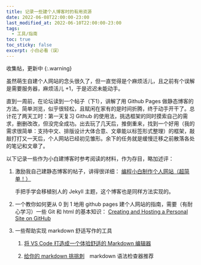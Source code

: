 ```yaml
---
title: 记录一些建个人博客时的有用资源
date: 2022-06-08T22:00:00-23:00
last_modified_at: 2022-06-10T22:00:00-23:00
tags:
  - 工具/指南
toc: true
toc_sticky: false
excerpt: 小白必看（误）
---
```

收集帖，更新中
{:.warning}

虽然萌生自建个人网站的念头很久了，但一直觉得是个麻烦活儿，且之前有个误解是需要服务器，麻烦活儿 +1，于是迟迟未能动手。

直到一周前，在论坛读到一个帖子（下1），讲解了用 Github Pages 做静态博客的方法。简单浏览，似乎很轻松，且赋闲在家有的是时间折腾，终于动手开干了。总计花了两天工时：第一天复习 Github 的使用法，挑选框架的同时摸索自己的需求，删删改改，但没完全成功。出去玩了几天后，推倒重来，找到一个好用（我的需求很简单：支持中文、排版设计大体合意、文章能以标签形式整理）的框架，敲敲打打又一天后，个人网站已经初见雏形。余下的任务就是缓慢迁移之前散落各处的笔记和文章了。

以下记录一些作为小白建博客时参考阅读的材料，作为存目，略加述评：

1. 激励我自己建静态博客的帖子，讲得很详细：
[编程小白制作个人网站（超简单！）](https://womenoverseas.com/t/topic/17528/9)

   手把手学会移植别人的 Jekyll 主题，这个博客也是同样方法实现的。

2. 一个教你如何更从 0 到 1 地用 github pages 建个人网站的指南，需要（有耐心学习）一些 Git 和 html 的基本知识：
[Creating and Hosting a Personal Site on GitHub](http://jmcglone.com/guides/github-pages/)

3. 一些帮助实现 markdown 舒适写作的工具

   1. [将 VS Code 打造成一个体验舒适的 Markdown 编辑器](https://blog.bugimg.com/works/vscode-to-markdown-editor.html)
   
   2.  [给你的 markdown 挑挑刺](https://type.cyhsu.xyz/2022/03/markdown-linter-a-primer/)　markdown 语法检查器推荐
